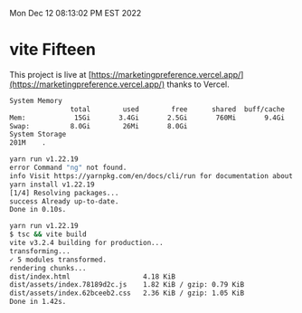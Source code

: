 Mon Dec 12 08:13:02 PM EST 2022

# vite Fifteen


This project is live at [https://marketingpreference.vercel.app/](https://marketingpreference.vercel.app/) thanks to Vercel.

```bash
System Memory
               total        used        free      shared  buff/cache   available
Mem:            15Gi       3.4Gi       2.5Gi       760Mi       9.4Gi        10Gi
Swap:          8.0Gi        26Mi       8.0Gi
System Storage
201M	.
```
```bash
yarn run v1.22.19
error Command "ng" not found.
info Visit https://yarnpkg.com/en/docs/cli/run for documentation about this command.
yarn install v1.22.19
[1/4] Resolving packages...
success Already up-to-date.
Done in 0.10s.
```
```bash
yarn run v1.22.19
$ tsc && vite build
vite v3.2.4 building for production...
transforming...
✓ 5 modules transformed.
rendering chunks...
dist/index.html                  4.18 KiB
dist/assets/index.78189d2c.js    1.82 KiB / gzip: 0.79 KiB
dist/assets/index.62bceeb2.css   2.36 KiB / gzip: 1.05 KiB
Done in 1.42s.
```
